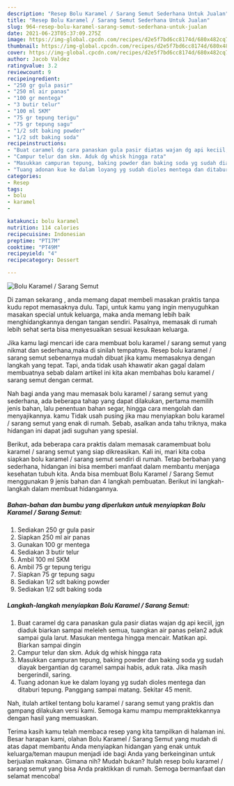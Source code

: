 ```yaml
---
description: "Resep Bolu Karamel / Sarang Semut Sederhana Untuk Jualan"
title: "Resep Bolu Karamel / Sarang Semut Sederhana Untuk Jualan"
slug: 964-resep-bolu-karamel-sarang-semut-sederhana-untuk-jualan
date: 2021-06-23T05:37:09.275Z
image: https://img-global.cpcdn.com/recipes/d2e5f7bd6cc8174d/680x482cq70/bolu-karamel-sarang-semut-foto-resep-utama.jpg
thumbnail: https://img-global.cpcdn.com/recipes/d2e5f7bd6cc8174d/680x482cq70/bolu-karamel-sarang-semut-foto-resep-utama.jpg
cover: https://img-global.cpcdn.com/recipes/d2e5f7bd6cc8174d/680x482cq70/bolu-karamel-sarang-semut-foto-resep-utama.jpg
author: Jacob Valdez
ratingvalue: 3.2
reviewcount: 9
recipeingredient:
- "250 gr gula pasir"
- "250 ml air panas"
- "100 gr mentega"
- "3 butir telur"
- "100 ml SKM"
- "75 gr tepung terigu"
- "75 gr tepung sagu"
- "1/2 sdt baking powder"
- "1/2 sdt baking soda"
recipeinstructions:
- "Buat caramel dg cara panaskan gula pasir diatas wajan dg api keciil, jgn diaduk biarkan sampai meleleh semua, tuangkan air panas pelan2 aduk sampai gula larut. Masukan mentega hingga mencair. Matikan api. Biarkan sampai dingin"
- "Campur telur dan skm. Aduk dg whisk hingga rata"
- "Masukkan campuran tepung, baking powder dan baking soda yg sudah diayak bergantian dg caramel sampai habis, aduk rata. Jika masih bergerindil, saring."
- "Tuang adonan kue ke dalam loyang yg sudah dioles mentega dan ditaburi tepung. Panggang sampai matang. Sekitar 45 menit."
categories:
- Resep
tags:
- bolu
- karamel
- 

katakunci: bolu karamel  
nutrition: 114 calories
recipecuisine: Indonesian
preptime: "PT17M"
cooktime: "PT49M"
recipeyield: "4"
recipecategory: Dessert

---
```



![Bolu Karamel / Sarang Semut](https://img-global.cpcdn.com/recipes/d2e5f7bd6cc8174d/680x482cq70/bolu-karamel-sarang-semut-foto-resep-utama.jpg)

Di zaman  sekarang , anda memang dapat membeli masakan praktis tanpa kudu repot memasaknya dulu. Tapi, untuk kamu yang ingin menyuguhkan masakan special untuk keluarga, maka anda memang lebih baik menghidangkannya dengan tangan sendiri. Pasalnya, memasak di rumah lebih sehat serta bisa menyesuaikan sesuai kesukaan keluarga.

Jika kamu lagi mencari ide cara membuat bolu karamel / sarang semut yang nikmat dan sederhana,maka di sinilah tempatnya. Resep bolu karamel / sarang semut  sebenarnya mudah dibuat jika kamu memasaknya dengan langkah yang tepat. Tapi, anda tidak usah khawatir akan gagal dalam membuatnya 
sebab dalam artikel ini kita akan membahas bolu karamel / sarang semut dengan cermat.  



Nah bagi anda yang mau memasak bolu karamel / sarang semut yang sederhana, ada beberapa tahap yang dapat dilakukan, pertama memilih jenis bahan, lalu penentuan bahan segar, hingga cara mengolah dan menyajikannya. kamu Tidak usah pusing jika mau menyiapkan bolu karamel / sarang semut yang enak di rumah. Sebab, asalkan anda  tahu triknya, maka hidangan ini dapat jadi suguhan yang spesial.

Berikut, ada beberapa cara praktis  dalam memasak caramembuat bolu karamel / sarang semut yang siap dikreasikan. Kali ini, mari kita coba siapkan bolu karamel / sarang semut sendiri di rumah. Tetap berbahan yang sederhana, hidangan ini bisa memberi manfaat dalam membantu menjaga kesehatan tubuh kita. Anda bisa membuat Bolu Karamel / Sarang Semut menggunakan 9 jenis bahan dan 4 langkah pembuatan. Berikut ini langkah-langkah dalam membuat hidangannya.

<!--inarticleads1-->

##### Bahan-bahan dan bumbu yang diperlukan untuk menyiapkan Bolu Karamel / Sarang Semut:

1. Sediakan 250 gr gula pasir
1. Siapkan 250 ml air panas
1. Gunakan 100 gr mentega
1. Sediakan 3 butir telur
1. Ambil 100 ml SKM
1. Ambil 75 gr tepung terigu
1. Siapkan 75 gr tepung sagu
1. Sediakan 1/2 sdt baking powder
1. Sediakan 1/2 sdt baking soda




<!--inarticleads2-->

##### Langkah-langkah menyiapkan Bolu Karamel / Sarang Semut:

1. Buat caramel dg cara panaskan gula pasir diatas wajan dg api keciil, jgn diaduk biarkan sampai meleleh semua, tuangkan air panas pelan2 aduk sampai gula larut. Masukan mentega hingga mencair. Matikan api. Biarkan sampai dingin
1. Campur telur dan skm. Aduk dg whisk hingga rata
1. Masukkan campuran tepung, baking powder dan baking soda yg sudah diayak bergantian dg caramel sampai habis, aduk rata. Jika masih bergerindil, saring.
1. Tuang adonan kue ke dalam loyang yg sudah dioles mentega dan ditaburi tepung. Panggang sampai matang. Sekitar 45 menit.




Nah, itulah artikel tentang  bolu karamel / sarang semut  yang praktis dan gampang dilakukan versi kami. Semoga kamu mampu mempraktekkannya dengan hasil yang memuaskan. 

Terima kasih kamu telah membaca resep yang kita tampilkan di halaman ini. Besar harapan kami, olahan  Bolu Karamel / Sarang Semut yang mudah di atas dapat membantu Anda menyiapkan hidangan yang enak untuk keluarga/teman maupun menjadi ide bagi Anda yang berkeinginan untuk berjualan makanan. Gimana nih? Mudah bukan? Itulah resep bolu karamel / sarang semut yang bisa Anda praktikkan di rumah. Semoga bermanfaat dan selamat mencoba!

